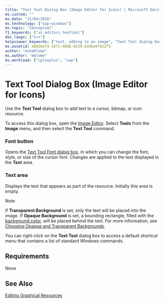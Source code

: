 ```yaml
---
title: "Text Tool Dialog Box (Image Editor for Icons) | Microsoft Docs"
ms.custom: ""
ms.date: "11/04/2016"
ms.technology: ["cpp-windows"]
ms.topic: "conceptual"
f1_keywords: ["vc.editors.texttool"]
dev_langs: ["C++"]
helpviewer_keywords: ["text, adding to an image", "Text Tool dialog box"]
ms.assetid: a6036ef4-1871-40db-8239-6ddbe8f422f5
author: "mikeblome"
ms.author: "mblome"
ms.workload: ["cplusplus", "uwp"]
---
```

# Text Tool Dialog Box (Image Editor for Icons)
Use the **Text Tool** dialog box to add text to a cursor, bitmap, or icon resource.  
  
 To access this dialog box, open the [Image Editor](../windows/window-panes-image-editor-for-icons.md). Select **Tools** from the **Image** menu, and then select the **Text Tool** command.  
  
### Font button  
 Opens the [Text Tool Font dialog box](../windows/text-tool-font-dialog-box-image-editor-for-icons.md), in which you can change the font, style, or size of the cursor font. Changes are applied to the text displayed in the **Text** area.  
  
### Text area  
 Displays the text that appears as part of the resource. Initially this area is empty.  
  
> [!NOTE]
>  If **Transparent Background** is set, only the text will be placed into the image. If **Opaque Background** is set, a bounding rectangle, filled with the [background color](../windows/selecting-foreground-or-background-colors-image-editor-for-icons.md), will be placed behind the text. For more information, see [Choosing Opaque and Transparent Backgrounds](../windows/choosing-a-transparent-or-opaque-background-image-editor-for-icons.md).  
  
 You can right-click on the **Text Tool** dialog box to access a default shortcut menu that contains a list of standard Windows commands.  
  
## Requirements  
 None  
  
## See Also  
 [Editing Graphical Resources](../windows/editing-graphical-resources-image-editor-for-icons.md)